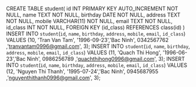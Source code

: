 CREATE TABLE student(
    id INT PRIMARY KEY AUTO_INCREMENT NOT NULL,
    name TEXT NOT NULL,
    birthday DATE NOT NULL,
    address TEXT NOT NULL,
    mobile VARCHAR(11) NOT NULL,
    email TEXT NOT NULL,
    id_class INT NOT NULL,
    FOREIGN KEY (id_class) REFERENCES class(id)
    )
   INSERT INTO `student`(`id`, `name`, `birthday`, `address`, `mobile`, `email`, `id_class`) VALUES (10, 'Tran Van Tam', '1996-09-23','Bac Ninh', 0342567762 ,'tranvantam0996@gmail.com', 3);
INSERT INTO `student`(`id`, `name`, `birthday`, `address`, `mobile`, `email`, `id_class`) VALUES (11, 'Quach Thi Hong', '1996-06-23','Bac Ninh', 0986256789 ,'quachthihong0996@gmail.com', 3);
INSERT INTO `student`(`id`, `name`, `birthday`, `address`, `mobile`, `email`, `id_class`) VALUES (12, 'Nguyen Thi Thanh', '1995-07-24','Bac Ninh', 0945687955 ,'nguyenthithanh0996@gmail.com', 3);